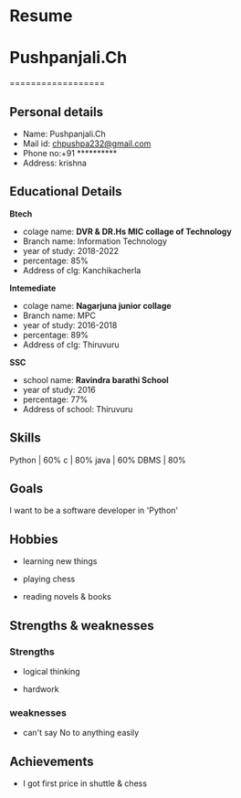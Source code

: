 # Resume

# Pushpanjali.Ch
==================

## Personal details
 
 - Name: Pushpanjali.Ch<br>
 - Mail id: chpushpa232@gmail.com<br>
 - Phone no:+91 **********<br>
 - Address: krishna<br>
 
## Educational Details
  
  **Btech**
  
  - colage name: __DVR & DR.Hs MIC collage of Technology__<br>
  - Branch name: Information Technology<br>
  - year of study: 2018-2022<br>
  - percentage: 85%<br>
  - Address of clg: Kanchikacherla<br>

 **Intemediate**
  
  - colage name: __Nagarjuna junior collage__ <br>
  - Branch name: MPC<br>
  - year of study: 2016-2018<br>
  - percentage: 89%<br>
  - Address of clg: Thiruvuru<br>

 **SSC**

  - school name: __Ravindra barathi School__<br>
  - year of study: 2016<br>
  - percentage: 77%<br>
  - Address of school: Thiruvuru<br>

## Skills

 Python  |  60%
 c       |  80%
 java    |  60%
 DBMS    |  80%

## Goals

I want to be a software developer in 'Python'

## Hobbies 

- learning new  things

- playing chess

- reading novels & books

## Strengths & weaknesses

### Strengths

- logical thinking
 
- hardwork

### weaknesses
 - can't say No to anything easily
 
## Achievements
 
 - I got first price in shuttle & chess

 



